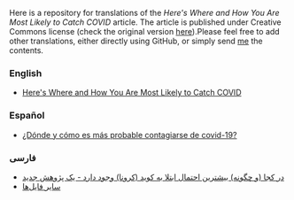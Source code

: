 Here is a repository for translations of the _Here's Where and How You Are Most Likely to Catch COVID_ article. The article is published under Creative Commons license (check the original version [here](https://theconversation.com/heres-where-and-how-you-are-most-likely-to-catch-covid-new-study-174473)).Please feel free to add other translations, either directly using GitHub, or simply send [me](https://twitter.com/shahryareiv) the contents.


### English
- [Here's Where and How You Are Most Likely to Catch COVID](https://theconversation.com/heres-where-and-how-you-are-most-likely-to-catch-covid-new-study-174473)

### Español
- [¿Dónde y cómo es más probable contagiarse de covid-19?](https://theconversation.com/donde-y-como-es-mas-probable-contagiarse-de-covid-19-174808)


### فارسی



- [در کجا (و چگونه) بیشترین احتمال ابتلا به کوید (کرونا) وجود دارد - یک پژوهش جدید](https://github.com/shahryareiv/Here-s-Where-and-How-You-Are-Most-Likely-to-Catch-COVID-Translations/raw/main/Persian/heres-where-and-how-you-are-most-likely-to-catch-covid-new-study.fa.pdf)
- [سایر فایل‌ها](https://github.com/shahryareiv/Here-s-Where-and-How-You-Are-Most-Likely-to-Catch-COVID-Translations/tree/main/Persian)
